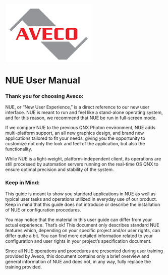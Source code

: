 ![](./images/logo.png)

# NUE User Manual

### Thank you for choosing Aveco: 

NUE, or “New User Experience,” is a direct reference to our new user interface. NUE is meant to run and feel like a stand-alone operating system, and for this reason, we recommend that NUE be run in full-screen mode. 

If we compare NUE to the previous QNX Photon environment, NUE adds multi-platform support, an all new graphics design, and brand new applications tailored to fit your needs, giving you the opportunity to customize not only the look and feel of the application, but also the functionality. 

While NUE is a light-weight, platform-independent client, its operations are still processed by automation servers running on the real-time OS QNX to ensure optimal precision and stability of the system.

### Keep in Mind:

This guide is meant to show you standard applications in NUE as well as typical user tasks and operations utilized in everyday use of our product. Keep in mind that this guide does not introduce or describe the installation of NUE or configuration procedures. 

You may notice that the material in this user guide can differ from your actual experience. That’s ok! This document only describes standard NUE features which, depending on your specific project and/or user rights, can differ quite a bit. You can find more detailed information related to your configuration and user rights in your project’s specification document.

Since all NUE operations and procedures are presented during user training provided by Aveco, this document contains only a brief overview and general information of NUE and does not, in any way, fully replace the training provided.



